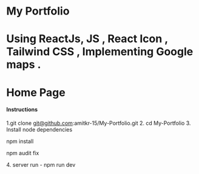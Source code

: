 # My Portfolio 

 <h1> Using ReactJs, JS , React Icon , Tailwind CSS , Implementing Google maps  . </h1>

<h1> Home Page </h1>


<h4>Instructions</h4> 

1.git clone git@github.com:amitkr-15/My-Portfolio.git
2. cd My-Portfolio
3. Install node dependencies 
   <p> npm install </p>
   <p> npm audit fix</p>
4. server run - npm run dev




